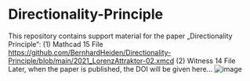 # Directionality-Principle
This repository contains support material for the paper „Directionality Principle“:
(1) Mathcad 15 File https://github.com/BernhardHeiden/Directionality-Principle/blob/main/2021_LorenzAttraktor-02.xmcd
(2) Witness 14 File
Later, when the paper is published, the DOI will be given here…
![image](https://user-images.githubusercontent.com/33905999/132948350-d3d5ff26-92cc-4b04-8adf-b1f2b2d1221c.png)
